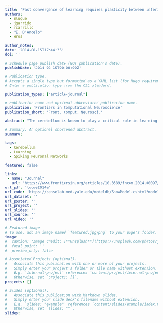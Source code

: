 ```yaml
---
title: 'Fast convergence of learning requires plasticity between inferior olive and deep cerebellar nuclei in a manipulation task: a closed-loop robotic simulation'
authors:
  - nluque
  - jgarrido
  - rcarrillo
  - "E. D'Angelo"
  - eros

author_notes:
date: '2014-08-15T17:44:35'
doi: ''

# Schedule page publish date (NOT publication's date).
publishDate: '2014-08-15T00:00:00Z'

# Publication type.
# Accepts a single type but formatted as a YAML list (for Hugo requirements).
# Enter a publication type from the CSL standard.

publication_types: ["article-journal"]

# Publication name and optional abbreviated publication name.
publication: 'Frontiers in Computational Neuroscience'
publication_short: 'Front. Comput. Neurosci.'

abstract: "The cerebellum is known to play a critical role in learning relevant patterns of activity for adaptive motor control, but the underlying network mechanisms are only partly understood. The classical long-term synaptic plasticity between parallel fibers (PFs) and Purkinje cells (PCs), which is driven by the inferior olive (IO), can only account for limited aspects of learning. Recently, the role of additional forms of plasticity in the granular layer, molecular layer and deep cerebellar nuclei (DCN) has been considered. In particular, learning at DCN synapses allows for generalization, but convergence to a stable state requires hundreds of repetitions. In this paper we have explored the putative role of the IO-DCN connection by endowing it with adaptable weights and exploring its implications in a closed-loop robotic manipulation task. Our results show that IO-DCN plasticity accelerates convergence of learning by up to two orders of magnitude without conflicting with the generalization properties conferred by DCN plasticity. Thus, this model suggests that multiple distributed learning mechanisms provide a key for explaining the complex properties of procedural learning and open up new experimental questions for synaptic plasticity in the cerebellar network."

# Summary. An optional shortened abstract.
summary:

tags:
  - Cerebellum
  - Learning
  - Spiking Neuronal Networks

featured: false

links:
 - name: "Journal"
   url: "https://www.frontiersin.org/articles/10.3389/fncom.2014.00097/full"
url_pdf: 'luque2014a'
url_code: 'https://senselab.med.yale.edu/modeldb/ShowModel.cshtml?model=150225'
url_dataset: ''
url_poster: ''
url_project: ''
url_slides: ''
url_source: ''
url_video: ''

# Featured image
# To use, add an image named `featured.jpg/png` to your page's folder.
image:
#  caption: 'Image credit: [**Unsplash**](https://unsplash.com/photos/jdD8gXaTZsc)'
#  focal_point: ''
#  preview_only: false

# Associated Projects (optional).
#   Associate this publication with one or more of your projects.
#   Simply enter your project's folder or file name without extension.
#   E.g. `internal-project` references `content/project/internal-project/index.md`.
#   Otherwise, set `projects: []`.
projects: []

# Slides (optional).
#   Associate this publication with Markdown slides.
#   Simply enter your slide deck's filename without extension.
#   E.g. `slides: "example"` references `content/slides/example/index.md`.
#   Otherwise, set `slides: ""`.
slides:
---
```

